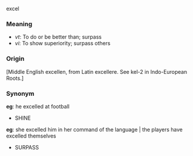 excel
### Meaning
+ _vt_: To do or be better than; surpass
+ _vi_: To show superiority; surpass others

### Origin

[Middle English excellen, from Latin excellere. See kel-2 in Indo-European Roots.]

### Synonym

__eg__: he excelled at football

+ SHINE

__eg__: she excelled him in her command of the language | the players have excelled themselves

+ SURPASS


